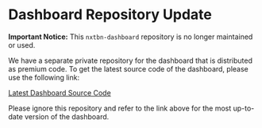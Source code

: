 # Dashboard Repository Update

**Important Notice:** This `nxtbn-dashboard` repository is no longer maintained or used. 

We have a separate private repository for the dashboard that is distributed as premium code. To get the latest source code of the dashboard, please use the following link:

[Latest Dashboard Source Code](https://nxtn.com)

Please ignore this repository and refer to the link above for the most up-to-date version of the dashboard.
